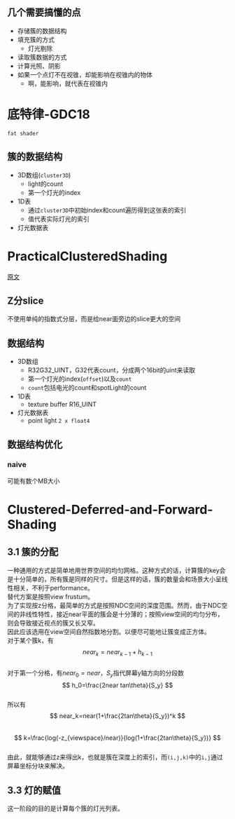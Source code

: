 ## 几个需要搞懂的点
* 存储簇的数据结构
* 填充簇的方式
  * 灯光剔除
* 读取簇数据的方式
* 计算光照、阴影
* 如果一个点灯不在视锥，却能影响在视锥内的物体
  * 啊，能影响，就代表在视锥内
# 底特律-GDC18
`fat shader` 
## 簇的数据结构
* 3D数组(`cluster3D`)
  * light的count
  * 第一个灯光的index
* 1D表
  * 通过`cluster3D`中初始index和count遍历得到这张表的索引
  * 值代表实际灯光的索引
* 灯光数据表
# PracticalClusteredShading
[原文](http://www.humus.name/Articles/PracticalClusteredShading.pdf)   
## Z分slice
不使用单纯的指数式分层，而是给near面旁边的slice更大的空间  
## 数据结构
* 3D数组
  * R32G32_UINT，G32代表count，分成两个16bit的uint来读取
  * 第一个灯光的index(`offset`)以及`count`
  * `count`包括电光的count和spotLight的count
* 1D表
  * texture buffer R16_UINT
* 灯光数据表
  * point light `2 x float4`
## 数据结构优化
### naive
可能有数个MB大小
# Clustered-Deferred-and-Forward-Shading
## 3.1 簇的分配
一种通用的方式是简单地用世界空间的均匀网格。这种方式的话，计算簇的key会是十分简单的，所有簇是同样的尺寸。但是这样的话，簇的数量会和场景大小呈线性相关，不利于performance。  
替代方案是按照view frustum。  
为了实现按z分格，最简单的方式是按照NDC空间的深度范围。然而，由于NDC空间的非线性特性，接近near平面的簇会是十分薄的；按照view空间的均匀分布，则会导致接近视点的簇又长又窄。  
因此应该选用在view空间自然指数地分割。以便尽可能地让簇变成正方体。  
对于某个簇k，有  
$$
near_k=near_{k-1}+h_{k-1}
$$  
对于第一个分格，有$near_0=near$，$S_y$指代屏幕y轴方向的分段数  
$$
h_0=\frac{2near tan\theta}{S_y}
$$  
所以有  
$$
near_k=near(1+\frac{2tan\theta}{S_y})^k
$$  
$$
k=\frac{log(-z_{viewspace}/near)}{log(1+\frac{2tan\theta}{S_y})}
$$  
由此，就能够通过z来得出k，也就是簇在深度上的索引，而`(i,j,k)`中的`i,j`通过屏幕坐标分块来解决。  
## 3.3 灯的赋值
这一阶段的目的是计算每个簇的灯光列表。  